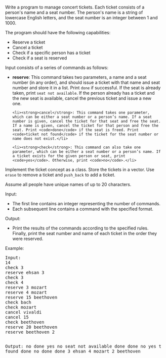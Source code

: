<!DOCTYPE html>
<html lang="en">
<p>Write a program to manage concert tickets. Each ticket consists of a person's name and a seat number. The person's name is a string of lowercase English letters, and the seat number is an integer between 1 and 1000.</p>

<p>The program should have the following capabilities:</p>
<ul>
    <li>Reserve a ticket</li>
    <li>Cancel a ticket</li>
    <li>Check if a specific person has a ticket</li>
    <li>Check if a seat is reserved</li>
</ul>

<p>Input consists of a series of commands as follows:</p>
<ul>
    <li><strong>reserve</strong>: This command takes two parameters, a name and a seat number (in any order), and should issue a ticket with that name and seat number and store it in a list. Print <code>done</code> if successful. If the seat is already taken, print <code>seat not available</code>. If the person already has a ticket and the new seat is available, cancel the previous ticket and issue a new one.</li>

    <li><strong>cancel</strong>: This command takes one parameter, which can be either a seat number or a person’s name. If a seat number is given, cancel the ticket for that seat and free the seat. If a name is given, cancel the ticket for that person and free the seat. Print <code>done</code> if the seat is freed. Print <code>ticket not found</code> if the ticket for the seat number or name does not exist.</li>

    <li><strong>check</strong>: This command can also take one parameter, which can be either a seat number or a person’s name. If a ticket exists for the given person or seat, print <code>yes</code>. Otherwise, print <code>no</code>.</li>
</ul>

<p>Implement the ticket concept as a class. Store the tickets in a vector. Use <code>erase</code> to remove a ticket and <code>push_back</code> to add a ticket.</p>

<p>Assume all people have unique names of up to 20 characters.</p>

<p>Input:</p>
<ul>
    <li>The first line contains an integer representing the number of commands.</li>
    <li>Each subsequent line contains a command with the specified format.</li>
</ul>

<p>Output:</p>
<ul>
    <li>Print the results of the commands according to the specified rules. Finally, print the seat number and name of each ticket in the order they were reserved.</li>
</ul>

<p>Example:</p>
<pre>
Input:
14
check 3
reserve ehsan 3
check 3
check 4
reserve 3 mozart
reserve 4 mozart 
reserve 15 beethoven 
check bach 
check mozart 
cancel vivaldi 
cancel 15 
check beethoven 
reserve 20 beethoven 
reserve beethoven 2

Output:
no
done
yes 
no
seat not available 
done 
done 
no
yes
ticket not found 
done 
no
done 
done
3 ehsan
4 mozart 
2 beethoven
</pre>
</html>
